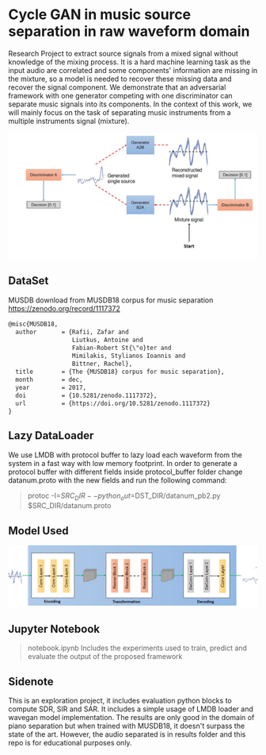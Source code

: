 # Cycle GAN in music source separation in raw waveform domain
Research Project to extract source signals from a mixed signal without knowledge of the mixing process. It is a hard machine learning task as the input audio are correlated and some components' information are missing in the mixture, so a model is needed to recover these missing data and recover the signal component. We demonstrate that an adversarial framework with one generator competing with one discriminator can separate music signals into its components. In the context of this work, we will mainly focus on the task of separating music instruments from a multiple instruments signal (mixture).

![Proposed Framework](figures/cycle_gan_bss.png "Proposed Framework")

## DataSet

MUSDB download from MUSDB18 corpus for music separation https://zenodo.org/record/1117372

```
@misc{MUSDB18,
  author       = {Rafii, Zafar and
                  Liutkus, Antoine and
                  Fabian-Robert St{\"o}ter and
                  Mimilakis, Stylianos Ioannis and
                  Bittner, Rachel},
  title        = {The {MUSDB18} corpus for music separation},
  month        = dec,
  year         = 2017,
  doi          = {10.5281/zenodo.1117372},
  url          = {https://doi.org/10.5281/zenodo.1117372}
}
```


## Lazy DataLoader
We use LMDB with protocol buffer to lazy load each waveform from the system in a fast way with low memory footprint.
In order to generate a protocol buffer with different fields inside protocol_buffer folder change datanum.proto with the new fields and run the following command:
> protoc -I=$SRC_DIR --python_out=$DST_DIR/datanum_pb2.py $SRC_DIR/datanum.proto

## Model Used 
![Generator architecture](figures/single_gen.jpg "Model Architecture")

## Jupyter Notebook
> notebook.ipynb
Includes the experiments used to train, predict and evaluate the output of the proposed framework

## Sidenote
This is an exploration project, it includes evaluation python blocks to compute SDR, SIR and SAR.
It includes a simple usage of LMDB loader and wavegan model implementation.
The results are only good in the domain of piano separation but when trained with MUSDB18, it doesn't surpass the state of the art.
However, the audio separated is in results folder and this repo is for educational purposes only.

